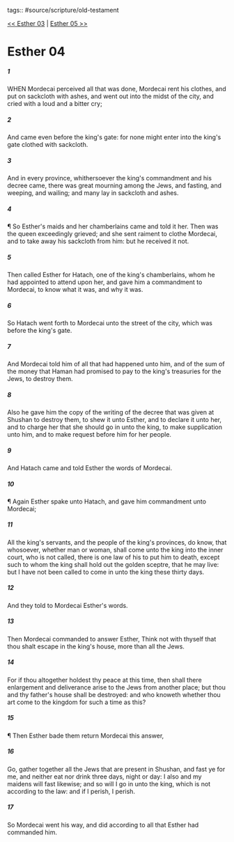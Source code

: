 tags:: #source/scripture/old-testament

[<< Esther 03](source/scripture/old-testament/17_Esther/Esther_03.md) | [Esther 05 >>](source/scripture/old-testament/17_Esther/Esther_05.md)

# Esther 04

##### 1

WHEN Mordecai perceived all that was done, Mordecai rent his clothes, and put on sackcloth with ashes, and went out into the midst of the city, and cried with a loud and a bitter cry;

##### 2

And came even before the king's gate: for none might enter into the king's gate clothed with sackcloth.

##### 3

And in every province, whithersoever the king's commandment and his decree came, there was great mourning among the Jews, and fasting, and weeping, and wailing; and many lay in sackcloth and ashes.

##### 4

¶ So Esther's maids and her chamberlains came and told it her. Then was the queen exceedingly grieved; and she sent raiment to clothe Mordecai, and to take away his sackcloth from him: but he received it not.

##### 5

Then called Esther for Hatach, one of the king's chamberlains, whom he had appointed to attend upon her, and gave him a commandment to Mordecai, to know what it was, and why it was.

##### 6

So Hatach went forth to Mordecai unto the street of the city, which was before the king's gate.

##### 7

And Mordecai told him of all that had happened unto him, and of the sum of the money that Haman had promised to pay to the king's treasuries for the Jews, to destroy them.

##### 8

Also he gave him the copy of the writing of the decree that was given at Shushan to destroy them, to shew it unto Esther, and to declare it unto her, and to charge her that she should go in unto the king, to make supplication unto him, and to make request before him for her people.

##### 9

And Hatach came and told Esther the words of Mordecai.

##### 10

¶ Again Esther spake unto Hatach, and gave him commandment unto Mordecai;

##### 11

All the king's servants, and the people of the king's provinces, do know, that whosoever, whether man or woman, shall come unto the king into the inner court, who is not called, there is one law of his to put him to death, except such to whom the king shall hold out the golden sceptre, that he may live: but I have not been called to come in unto the king these thirty days.

##### 12

And they told to Mordecai Esther's words.

##### 13

Then Mordecai commanded to answer Esther, Think not with thyself that thou shalt escape in the king's house, more than all the Jews.

##### 14

For if thou altogether holdest thy peace at this time, then shall there enlargement and deliverance arise to the Jews from another place; but thou and thy father's house shall be destroyed: and who knoweth whether thou art come to the kingdom for such a time as this?

##### 15

¶ Then Esther bade them return Mordecai this answer,

##### 16

Go, gather together all the Jews that are present in Shushan, and fast ye for me, and neither eat nor drink three days, night or day: I also and my maidens will fast likewise; and so will I go in unto the king, which is not according to the law: and if I perish, I perish.

##### 17

So Mordecai went his way, and did according to all that Esther had commanded him.
